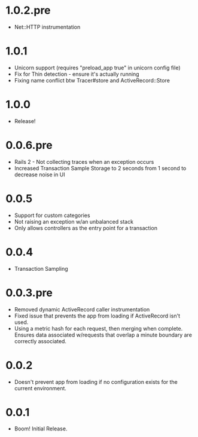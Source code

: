 # 1.0.2.pre

* Net::HTTP instrumentation

# 1.0.1

* Unicorn support (requires "preload_app true" in unicorn config file)
* Fix for Thin detection - ensure it's actually running
* Fixing name conflict btw Tracer#store and ActiveRecord::Store

# 1.0.0

* Release!

# 0.0.6.pre

* Rails 2 - Not collecting traces when an exception occurs
* Increased Transaction Sample Storage to 2 seconds from 1 second to decrease noise in UI

# 0.0.5

* Support for custom categories
* Not raising an exception w/an unbalanced stack
* Only allows controllers as the entry point for a transaction

# 0.0.4

* Transaction Sampling

# 0.0.3.pre

* Removed dynamic ActiveRecord caller instrumentation
* Fixed issue that prevents the app from loading if ActiveRecord isn't used.
* Using a metric hash for each request, then merging when complete. Ensures data associated w/requests that overlap a 
  minute boundary are correctly associated.

# 0.0.2

* Doesn't prevent app from loading if no configuration exists for the current environment.

# 0.0.1

* Boom! Initial Release.